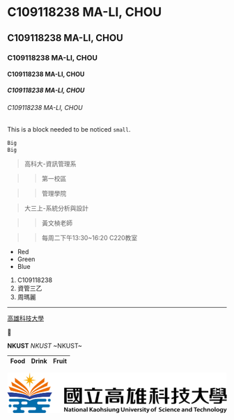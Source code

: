 # C109118238 MA-LI, CHOU
## C109118238 MA-LI, CHOU
### C109118238 MA-LI, CHOU
#### C109118238 MA-LI, CHOU
##### C109118238 MA-LI, CHOU
###### C109118238 MA-LI, CHOU

This is a block needed to be noticed `small`.

```
Big
Big
```

> 高科大-資訊管理系
 
>> 第一校區

>> 管理學院

> 大三上-系統分析與設計

>> 黃文楨老師

>> 每周二下午13:30~16:20 C220教室

* Red
* Green
* Blue

1. C109118238
2. 資管三乙
3. 周瑪麗

---
[高雄科技大學](https://www.nkust.edu.tw/)

🐷

**NKUST** *NKUST* ~NKUST~

| Food | Drink | Fruit |
| :--- | :---: | ----: |

![NKUST](nkust.png "NKUST")
